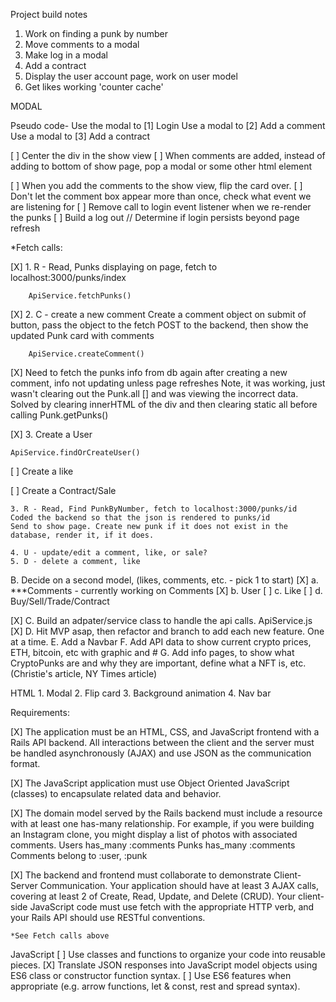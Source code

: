 Project build notes

1. Work on finding a punk by number
2. Move comments to a modal 
3. Make log in a modal
4. Add a contract
5. Display the user account page, work on user model
6. Get likes working 'counter cache'

MODAL

Pseudo code-
Use the modal to [1] Login
Use a modal to [2] Add a comment
Use a modal to [3] Add a contract

[ ] Center the div in the show view
[ ] When comments are added, instead of adding to bottom of show page, pop a modal or some other html element

[ ] When you add the comments to the show view, flip the card over.
[ ] Don't let the comment box appear more than once, check what event we are listening for
[ ] Remove call to login event listener when we re-render the punks
[ ] Build a log out // Determine if login persists beyond page refresh


*Fetch calls:


[X] 1. R - Read, Punks displaying on page, fetch to localhost:3000/punks/index

        ApiService.fetchPunks()

[X]   2. C - create a new comment
    Create a comment object on submit of button, pass the object to the fetch POST to the backend, then show the updated Punk card with comments

        ApiService.createComment()

[X]  Need to fetch the punks info from db again after creating a new comment, info not updating unless page refreshes 
    Note, it was working, just wasn't clearing out the Punk.all [] and was viewing the incorrect data. Solved by clearing innerHTML of the div and then clearing static all before calling Punk.getPunks()

[X]  3. Create a User

    ApiService.findOrCreateUser()



[ ]    Create a like 

[ ]    Create a Contract/Sale

    3. R - Read, Find PunkByNumber, fetch to localhost:3000/punks/id
    Coded the backend so that the json is rendered to punks/id
    Send to show page. Create new punk if it does not exist in the database, render it, if it does.

    4. U - update/edit a comment, like, or sale?
    5. D - delete a comment, like

B. Decide on a second model, (likes, comments, etc. - pick 1 to start)
    [X] a.  ***Comments - currently working on Comments
    [X] b. User 
    [ ] c. Like
    [ ] d. Buy/Sell/Trade/Contract
    

[X] C. Build an adpater/service class to handle the api calls.
    ApiService.js
[X] D. Hit MVP asap, then refactor and branch to add each new feature. One at a time.
E. Add a Navbar
F. Add API data to show current crypto prices, ETH, bitcoin, etc with graphic and #
G. Add info pages, to show what CryptoPunks are and why they are important, define what a NFT is, etc. (Christie's article, NY Times article)


HTML
    1. Modal
    2. Flip card
    3. Background animation
    4. Nav bar

Requirements:

[X] The application must be an HTML, CSS, and JavaScript frontend with a Rails API backend. All interactions between the client and the server must be handled asynchronously (AJAX) and use JSON as the communication format.

[X] The JavaScript application must use Object Oriented JavaScript (classes) to encapsulate related data and behavior.

[X] The domain model served by the Rails backend must include a resource with at least one has-many relationship. For example, if you were building an Instagram clone, you might display a list of photos with associated comments.
    Users has_many :comments
    Punks has_many :comments
    Comments belong to :user, :punk

[X] The backend and frontend must collaborate to demonstrate Client-Server Communication. Your application should have at least 3 AJAX calls, covering at least 2 of Create, Read, Update, and Delete (CRUD). Your client-side JavaScript code must use fetch with the appropriate HTTP verb, and your Rails API should use RESTful conventions.

    *See Fetch calls above

JavaScript
[ ] Use classes and functions to organize your code into reusable pieces.
[X] Translate JSON responses into JavaScript model objects using ES6 class or constructor function syntax.
[ ] Use ES6 features when appropriate (e.g. arrow functions, let & const, rest and spread syntax).